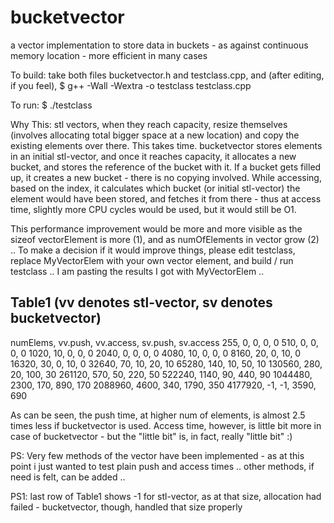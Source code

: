 bucketvector
============

a vector implementation to store data in buckets - as against continuous memory location - more efficient in many cases

To build: 
take both files bucketvector.h and testclass.cpp, and (after editing, if you feel),
$ g++ -Wall -Wextra -o testclass testclass.cpp

To run:
$ ./testclass

Why This:
stl vectors, when they reach capacity, resize themselves (involves allocating total bigger space at a new location) and copy the existing elements over there. This takes time.
bucketvector stores elements in an initial stl-vector, and once it reaches capacity, it allocates a new bucket, and stores the reference of the bucket with it. If a bucket gets filled up, it creates a new bucket - there is no copying involved.
While accessing, based on the index, it calculates which bucket (or initial stl-vector) the element would have been stored, and fetches it from there - thus at access time, slightly more CPU cycles would be used, but it would still be O1.

This performance improvement would be more and more visible as the sizeof vectorElement is more (1), and as numOfElements in vector grow (2) .. 
To make a decision if it would improve things, please edit testclass, replace MyVectorElem with your own vector element, and build / run testclass .. I am pasting the results I got with MyVectorElem ..

Table1 (vv denotes stl-vector, sv denotes bucketvector)
------
numElems, vv.push, vv.access, sv.push, sv.access
255, 0, 0, 0, 0
510, 0, 0, 0, 0
1020, 10, 0, 0, 0
2040, 0, 0, 0, 0
4080, 10, 0, 0, 0
8160, 20, 0, 10, 0
16320, 30, 0, 10, 0
32640, 70, 10, 20, 10
65280, 140, 10, 50, 10
130560, 280, 20, 100, 30
261120, 570, 50, 220, 50
522240, 1140, 90, 440, 90
1044480, 2300, 170, 890, 170
2088960, 4600, 340, 1790, 350
4177920, -1, -1, 3590, 690

As can be seen, the push time, at higher num of elements, is almost 2.5 times less if bucketvector is used. Access time, however, is little bit more in case of bucketvector - but the "little bit" is, in fact, really "little bit" :)

PS: Very few methods of the vector have been implemented - as at this point i just wanted to test plain push and access times .. other methods, if need is felt, can be added .. 

PS1: last row of Table1 shows -1 for stl-vector, as at that size, allocation had failed - bucketvector, though, handled that size properly

